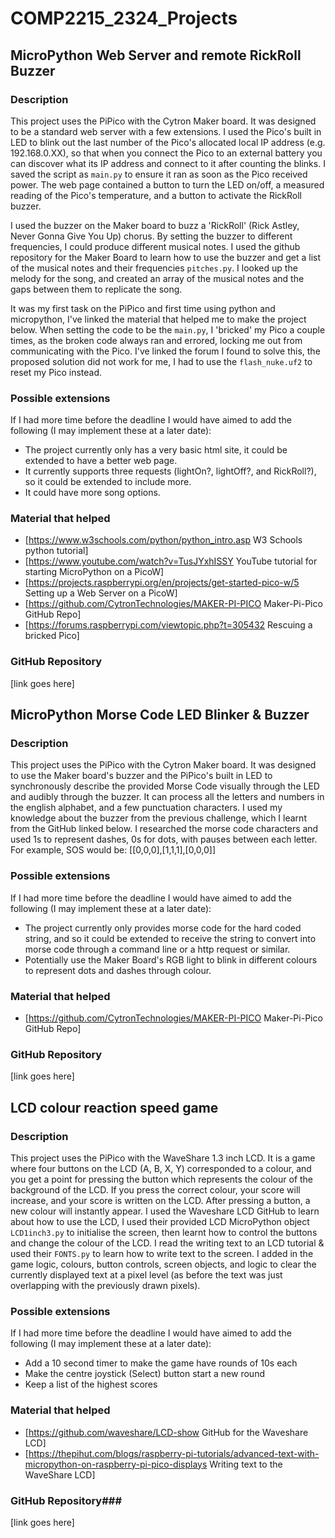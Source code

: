 # COMP2215_2324_Projects
## MicroPython Web Server and remote RickRoll Buzzer
### Description
This project uses the PiPico with the Cytron Maker board. It was designed to be a standard web server with a few extensions. I used the Pico's built in LED to blink out the last number of the Pico's allocated local IP address (e.g. 192.168.0.XX), so that when you connect the Pico to an external battery you can discover what its IP address and connect to it after counting the blinks. I saved the script as <code>main.py</code> to ensure it ran as soon as the Pico received power. The web page contained a button to turn the LED on/off, a measured reading of the Pico's temperature, and a button to activate the RickRoll buzzer.

I used the buzzer on the Maker board to buzz a 'RickRoll' (Rick Astley, Never Gonna Give You Up) chorus. By setting the buzzer to different frequencies, I could produce different musical notes. I used the github repository for the Maker Board to learn how to use the buzzer and get a list of the musical notes and their frequencies <code>pitches.py</code>. I looked up the melody for the song, and created an array of the musical notes and the gaps between them to replicate the song.

It was my first task on the PiPico and first time using python and micropython, I've linked the material that helped me to make the project below. When setting the code to be the <code>main.py</code>, I 'bricked' my Pico a couple times, as the broken code always ran and errored, locking me out from communicating with the Pico. I've linked the forum I found to solve this, the proposed solution did not work for me, I had to use the <code>flash_nuke.uf2</code> to reset my Pico instead.

### Possible extensions
If I had more time before the deadline I would have aimed to add the following (I may implement these at a later date):
* The project currently only has a very basic html site, it could be extended to have a better web page.
* It currently supports three requests (lightOn?, lightOff?, and RickRoll?), so it could be extended to include more.
* It could have more song options.

### Material that helped
* [https://www.w3schools.com/python/python_intro.asp W3 Schools python tutorial]
* [https://www.youtube.com/watch?v=TusJYxhISSY YouTube tutorial for starting MicroPython on a PicoW]
* [https://projects.raspberrypi.org/en/projects/get-started-pico-w/5 Setting up a Web Server on a PicoW]
* [https://github.com/CytronTechnologies/MAKER-PI-PICO Maker-Pi-Pico GitHub Repo]
* [https://forums.raspberrypi.com/viewtopic.php?t=305432 Rescuing a bricked Pico]

### GitHub Repository
[link goes here]

## MicroPython Morse Code LED Blinker & Buzzer
### Description
This project uses the PiPico with the Cytron Maker board. It was designed to use the Maker board's buzzer and the PiPico's built in LED to synchronously describe the provided Morse Code visually through the LED and audibly through the buzzer. It can process all the letters and numbers in the english alphabet, and a few punctuation characters. I used my knowledge about the buzzer from the previous challenge, which I learnt from the GitHub linked below. I researched the morse code characters and used 1s to represent dashes, 0s for dots, with pauses between each letter. For example, SOS would be: [[0,0,0],[1,1,1],[0,0,0]]

### Possible extensions
If I had more time before the deadline I would have aimed to add the following (I may implement these at a later date):
* The project currently only provides morse code for the hard coded string, and so it could be extended to receive the string to convert into morse code through a command line or a http request or similar.
* Potentially use the Maker Board's RGB light to blink in different colours to represent dots and dashes through colour.

### Material that helped
* [https://github.com/CytronTechnologies/MAKER-PI-PICO Maker-Pi-Pico GitHub Repo]

### GitHub Repository
[link goes here]



## LCD colour reaction speed game
### Description
This project uses the PiPico with the WaveShare 1.3 inch LCD. It is a game where four buttons on the LCD (A, B, X, Y) corresponded to a colour, and you get a point for pressing the button which represents the colour of the background of the LCD. If you press the correct colour, your score will increase, and your score is written on the LCD. After pressing a button, a new colour will instantly appear. I used the Waveshare LCD GitHub to learn about how to use the LCD, I used their provided LCD MicroPython object <code>LCD1inch3.py</code> to initialise the screen, then learnt how to control the buttons and change the colour of the LCD. I read the writing text to an LCD tutorial & used their <code>FONTS.py</code> to learn how to write text to the screen. I added in the game logic, colours, button controls, screen objects, and logic to clear the currently displayed text at a pixel level (as before the text was just overlapping with the previously drawn pixels).

### Possible extensions
If I had more time before the deadline I would have aimed to add the following (I may implement these at a later date):
* Add a 10 second timer to make the game have rounds of 10s each
* Make the centre joystick (Select) button start a new round
* Keep a list of the highest scores

### Material that helped
* [https://github.com/waveshare/LCD-show GitHub for the Waveshare LCD]
* [https://thepihut.com/blogs/raspberry-pi-tutorials/advanced-text-with-micropython-on-raspberry-pi-pico-displays Writing text to the WaveShare LCD]

### GitHub Repository### 
[link goes here]
